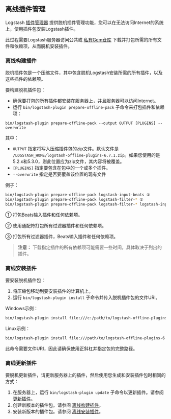 ## 离线插件管理

Logstash [插件管理器](../16-Working-with-plugins/README.md) 提供脱机插件管理功能，您可以在无法访问Internet的系统上，使用插件包安装Logstash插件。

此过程需要Logstash服务器访问公共或 [私有Gem仓库](../16-Working-with-plugins/Private-Gem-Repositories.md) 下载并打包所需的所有文件和依赖项，从而脱机安装插件。

### 离线构建插件

脱机插件包是一个压缩文件，其中包含脱机Logstash安装所需的所有插件，以及这些插件的依赖项。

要构建脱机插件包：

- 确保要打包的所有插件都安装在服务器上，并且服务器可以访问Internet。
- 运行 `bin/logstash-plugin prepare-offline-pack` 子命令来打包插件和依赖项：

```shell
bin/logstash-plugin prepare-offline-pack --output OUTPUT [PLUGINS] --overwrite
```

其中：

- `OUTPUT` 指定将写入压缩插件包的zip文件。默认文件是 `/LOGSTASH_HOME/logstash-offline-plugins-6.7.1.zip`。如果您使用的是5.2.x和5.3.0，则此位置应为zip文件，其内容将被覆盖。
- `[PLUGINS]` 指定要包含在包中的一个或多个插件。
- `--overwrite` 指定是否要覆盖该位置的现有文件

例子：

```sh
bin/logstash-plugin prepare-offline-pack logstash-input-beats ①
bin/logstash-plugin prepare-offline-pack logstash-filter-* ②
bin/logstash-plugin prepare-offline-pack logstash-filter-* logstash-input-beats ③
```


① 打包Beats输入插件和任何依赖项。

② 使用通配符打包所有过滤器插件和任何依赖项。

③ 打包所有过滤器插件，Beats输入插件和任何依赖项。

> **注意：**
> 下载指定插件的所有依赖项可能需要一些时间，具体取决于列出的插件。

### 离线安装插件

要安装脱机插件包：

1. 将压缩包移动到要安装插件的计算机上。
2. 运行 `bin/logstash-plugin install` 子命令并传入脱机插件包的文件URI。

Windows示例：

```sh
bin/logstash-plugin install file:///c:/path/to/logstash-offline-plugins-6.7.1.zip
```

Linux示例：

```sh
bin/logstash-plugin install file:///path/to/logstash-offline-plugins-6.7.1.zip
```

此命令需要文件URI，因此请确保使用正斜杠并指定包的完整路径。

### 离线更新插件

要脱机更新插件，请更新服务器上的插件，然后使用您生成和安装插件包时相同的方式：

1. 在服务器上，运行 `bin/logstash-plugin update` 子命令以更新插件。请参阅 [更新插件](../16-Working-with-plugins/README.md#更新插件)。
2. 创建新版本的插件包。请参阅 [离线构建插件](#离线构建插件)。
3. 安装新版本的插件包。请参阅 [离线安装插件](#离线安装插件)。
